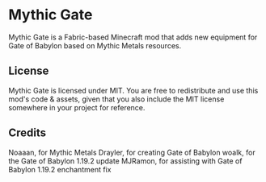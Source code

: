 # Mythic Gate

Mythic Gate is a Fabric-based Minecraft mod that adds new equipment for Gate of Babylon based on Mythic Metals resources.

## License

Mythic Gate is licensed under MIT. You are free to redistribute and use this mod's code & assets, given that you also include the MIT license somewhere in your project for reference.

## Credits

Noaaan, for Mythic Metals
Drayler, for creating Gate of Babylon
woalk, for the Gate of Babylon 1.19.2 update
MJRamon, for assisting with Gate of Babylon 1.19.2 enchantment fix